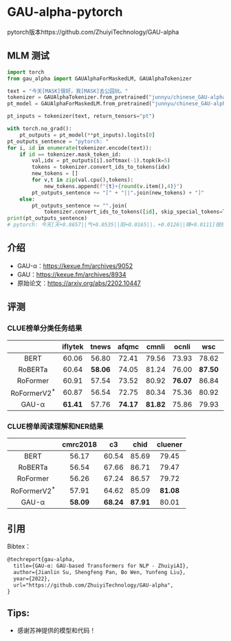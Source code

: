 # GAU-alpha-pytorch
pytorch版本https://github.com/ZhuiyiTechnology/GAU-alpha

## MLM 测试
```python
import torch
from gau_alpha import GAUAlphaForMaskedLM, GAUAlphaTokenizer

text = "今天[MASK]很好，我[MASK]去公园玩。"
tokenizer = GAUAlphaTokenizer.from_pretrained("junnyu/chinese_GAU-alpha-char_L-24_H-768")
pt_model = GAUAlphaForMaskedLM.from_pretrained("junnyu/chinese_GAU-alpha-char_L-24_H-768")

pt_inputs = tokenizer(text, return_tensors="pt")

with torch.no_grad():
    pt_outputs = pt_model(**pt_inputs).logits[0]
pt_outputs_sentence = "pytorch: "
for i, id in enumerate(tokenizer.encode(text)):
    if id == tokenizer.mask_token_id:
        val,idx = pt_outputs[i].softmax(-1).topk(k=5)
        tokens = tokenizer.convert_ids_to_tokens(idx)
        new_tokens = []
        for v,t in zip(val.cpu(),tokens):
            new_tokens.append(f"{t}+{round(v.item(),4)}")
        pt_outputs_sentence += "[" + "||".join(new_tokens) + "]"
    else:
        pt_outputs_sentence += "".join(
            tokenizer.convert_ids_to_tokens([id], skip_special_tokens=True))
print(pt_outputs_sentence)
# pytorch: 今天[天+0.8657||气+0.0535||阳+0.0165||，+0.0126||晴+0.0111]很好，我[要+0.4619||想+0.4352||又+0.0252||就+0.0157||跑+0.0064]去公园玩。
```


## 介绍

- GAU-α：https://kexue.fm/archives/9052
- GAU：https://kexue.fm/archives/8934
- 原始论文：https://arxiv.org/abs/2202.10447

## 评测

### CLUE榜单分类任务结果

|         | iflytek | tnews | afqmc | cmnli | ocnli | wsc | csl | 
| :-----: | :-----: | :---: | :---: | :---: | :---: | :---: | :---: | 
| BERT | 60.06 | 56.80 | 72.41 | 79.56 | 73.93 | 78.62 | 83.93 | 
| RoBERTa | 60.64 | **58.06** | 74.05 | 81.24 | 76.00 | **87.50** | 84.50 | 
| RoFormer | 60.91 | 57.54 | 73.52 | 80.92 | **76.07** | 86.84 | 84.63 | 
| RoFormerV2<sup>*</sup> | 60.87 | 56.54 | 72.75 | 80.34 | 75.36 | 80.92 | 84.67 | 
| GAU-α | **61.41** | 57.76 | **74.17** | **81.82** | 75.86 | 79.93 | **85.67** | 

### CLUE榜单阅读理解和NER结果

|         | cmrc2018 | c3 | chid | cluener |
| :-----: | :-----: | :---: | :---: | :---: | 
| BERT | 56.17 | 60.54 | 85.69 | 79.45 |
| RoBERTa | 56.54 | 67.66 | 86.71 | 79.47 |
| RoFormer | 56.26 | 67.24 | 86.57 | 79.72 |
| RoFormerV2<sup>*</sup> | 57.91 | 64.62 | 85.09 | **81.08** |
| GAU-α | **58.09** | **68.24** | **87.91** | 80.01 |

## 引用
Bibtex：

```tex
@techreport{gau-alpha,
  title={GAU-α: GAU-based Transformers for NLP - ZhuiyiAI},
  author={Jianlin Su, Shengfeng Pan, Bo Wen, Yunfeng Liu},
  year={2022},
  url="https://github.com/ZhuiyiTechnology/GAU-alpha",
}
```

## Tips:
- 感谢苏神提供的模型和代码！
